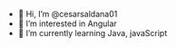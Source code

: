 - 👋 Hi, I’m @cesarsaldana01
- 👀 I’m interested in Angular
- 🌱 I’m currently learning Java, javaScript


<!---
cesarsaldana01/cesarsaldana01 is a ✨ special ✨ repository because its `README.md` (this file) appears on your GitHub profile.
You can click the Preview link to take a look at your changes.
--->
